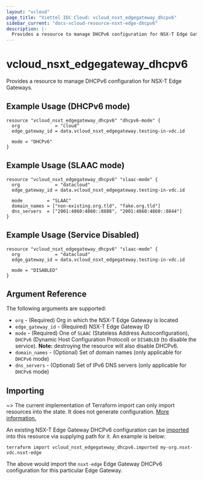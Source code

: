 ```yaml
---
layout: "vcloud"
page_title: "Viettel IDC Cloud: vcloud_nsxt_edgegateway_dhcpv6"
sidebar_current: "docs-vcloud-resource-nsxt-edge-dhcpv6"
description: |-
  Provides a resource to manage DHCPv6 configuration for NSX-T Edge Gateways.
---
```


# vcloud\_nsxt\_edgegateway\_dhcpv6

Provides a resource to manage DHCPv6 configuration for NSX-T Edge Gateways.

## Example Usage (DHCPv6 mode)

```hcl
resource "vcloud_nsxt_edgegateway_dhcpv6" "dhcpv6-mode" {
  org             = "cloud"
  edge_gateway_id = data.vcloud_nsxt_edgegateway.testing-in-vdc.id

  mode = "DHCPv6"
}
```

## Example Usage (SLAAC mode)

```hcl
resource "vcloud_nsxt_edgegateway_dhcpv6" "slaac-mode" {
  org             = "datacloud"
  edge_gateway_id = data.vcloud_nsxt_edgegateway.testing-in-vdc.id

  mode         = "SLAAC"
  domain_names = ["non-existing.org.tld", "fake.org.tld"]
  dns_servers  = ["2001:4860:4860::8888", "2001:4860:4860::8844"]
}
```

## Example Usage (Service Disabled)

```hcl
resource "vcloud_nsxt_edgegateway_dhcpv6" "slaac-mode" {
  org             = "datacloud"
  edge_gateway_id = data.vcloud_nsxt_edgegateway.testing-in-vdc.id

  mode = "DISABLED"
}
```

## Argument Reference

The following arguments are supported:

* `org` - (Required) Org in which the NSX-T Edge Gateway is located
* `edge_gateway_id` - (Required) NSX-T Edge Gateway ID
* `mode` - (Required) One of `SLAAC` (Stateless Address Autoconfiguration), `DHCPv6` (Dynamic Host
  Configuration Protocol) or `DISABLED` (to disable the service). **Note:** destroying the resource
  will also disable DHCPv6.
* `domain_names` - (Optional) Set of domain names (only applicable for `DHCPv6` mode)
* `dns_servers` - (Optional) Set of IPv6 DNS servers (only applicable for `DHCPv6` mode)

## Importing

~> The current implementation of Terraform import can only import resources into the state.
It does not generate configuration. [More information.](https://www.terraform.io/docs/import/)

An existing NSX-T Edge Gateway DHCPv6 configuration can be [imported][docs-import] into this
resource via supplying path for it. An example is below:

[docs-import]: https://www.terraform.io/docs/import/

```
terraform import vcloud_nsxt_edgegateway_dhcpv6.imported my-org.nsxt-vdc.nsxt-edge
```

The above would import the `nsxt-edge` Edge Gateway DHCPv6 configuration for this particular
Edge Gateway.

